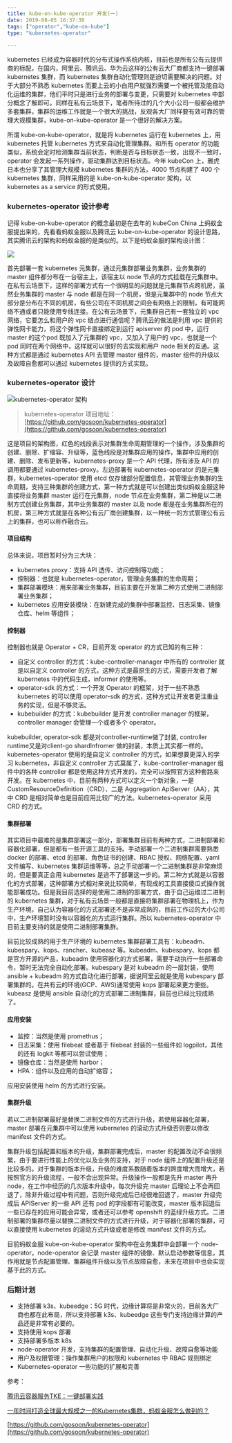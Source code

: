 ```yaml
---
title: kube-on-kube-operator 开发(一)
date: 2019-08-05 16:37:30
tags: ["operator","kube-on-kube"]
type: "kubernetes-operator"

---
```


kubernetes 已经成为容器时代的分布式操作系统内核，目前也是所有公有云提供商的标配，在国内，阿里云、腾讯云、华为云这样的公有云大厂商都支持一键部署 kubernetes 集群，而 kubernetes 集群自动化管理则是迫切需要解决的问题。对于大部分不熟悉 kubernetes 而要上云的小白用户就强烈需要一个被托管及能自动化运维的集群，他们平时只是进行业务的部署与变更，只需要对 kubernetes 中部分概念了解即可。同样在私有云场景下，笔者所待过的几个大小公司一般都会维护多套集群，集群的运维工作就是一个很大的挑战，反观各大厂同样要有效可靠的管理大规模集群，kube-on-kube-operator 是一个很好的解决方案。

所谓 kube-on-kube-operator，就是将 kubernetes 运行在 kubernetes 上，用 kubernetes 托管 kubernetes 方式来自动化管理集群。和所有 operator 的功能类似，系统会定时检测集群当前状态，判断是否与目标状态一致，出现不一致时，operator 会发起一系列操作，驱动集群达到目标状态。今年 kubeCon 上，雅虎日本也分享了其管理大规模 kubernetes 集群的方法，4000 节点构建了 400 个 kubernetes 集群，同样采用的是 kube-on-kube-operator 架构，以 kubernetes as a service 的形式使用。

### kubernetes-operator 设计参考

记得 kube-on-kube-operator 的概念最初是在去年的 kubeCon China 上蚂蚁金服提出来的，先看看蚂蚁金服以及腾讯云 kube-on-kube-operator 的设计思路，其实腾讯云的架构和蚂蚁金服的是类似的。以下是蚂蚁金服的架构设计图：

![](http://cdn.tianfeiyu.com/image-20190805163304515.png)



首先部署一套 kubernetes 元集群，通过元集群部署业务集群，业务集群的 master 组件都分布在一台宿主上，该宿主以 node 节点的方式挂载在元集群中。在私有云场景下，这样的部署方式有一个很明显的问题就是元集群节点跨机房，虽然业务集群的 master 与 node 都是在同一个机房，但是元集群中的 node 节点大部分是分布在不同的机房，有些公司在不同机房之间会有网络上的限制，有可能网络不通或者只能使用专线连接。在公有云场景下，元集群自己有一套独立的 vpc 网络，它要怎么和用户的 vpc 结点进行通信呢？腾讯云的做法是利用 vpc 提供的弹性网卡能力，将这个弹性网卡直接绑定到运行 apiserver 的 pod 中，运行 master  的这个pod 既加入了元集群的 vpc，又加入了用户的 vpc，也就是一个 pod 同时在两个网络中，这样就可以很好的去实现和用户 node 相关的互通。这种方式都是通过 kubernetes  API 去管理 master 组件的，master 组件的升级以及故障自愈都可以通过 kubernetes 提供的方式实现。



### kubernetes-operator 设计

![kubernetes-operator 架构](http://cdn.tianfeiyu.com/image-20190804152312149.png)



> kubernetes-operator 项目地址：[https://github.com/gosoon/kubernetes-operator](https://github.com/gosoon/kubernetes-operator)



这是项目的架构图，红色的线段表示对集群生命周期管理的一个操作，涉及集群的创建、删除、扩缩容、升级等，蓝色线段是对集群应用的操作，集群中应用的创建、删除、发布更新等，kubernetes-proxy 是一个 API 代理，所有涉及 API 的调用都要通过 kubernetes-proxy。左边部署有 kubernetes-operator 的是元集群，kubernetes-operator 使用 etcd 仅存储部分配置信息，其管理业务集群的生命周期，支持三种集群的创建方式，第一种方式就是可以创建出类似蚂蚁金服这种直接将业务集群 master 运行在元集群，node 节点在业务集群，第二种是以二进制方式创建业务集群，其中业务集群的 master 以及 node 都是在业务集群所在的机房，第三种方式就是在各种公有云厂商创建集群，以一种统一的方式管理公有云上的集群，也可以称作融合云。



#### 项目结构

总体来说，项目暂时分为三大块：

- kubernetes proxy：支持 API 透传、访问控制等功能；
- 控制器：也就是 kubernetes-operator，管理业务集群的生命周期；
- 集群部署模块：用来部署业务集群，目前主要在开发第二种方式使用二进制部署业务集群；
- kubernetes 应用安装模块：在新建完成的集群中部署监控、日志采集、镜像仓库、helm 等组件；



#### 控制器

控制器也就是 Operator + CR，目前开发 operator 的方式已知的有三种：

-  自定义 controller 的方式：kube-controller-manager 中所有的 controller 就是以自定义 controller 的方式，这种方式是最原生的方式，需要开发者了解 kubernetes 中的代码生成，informer 的使用等。
- operator-sdk 的方式：一个开发 Operator 的框架，对于一些不熟悉 kubernetes 的可以使用 operator-sdk 的方式，这种方式让开发者更注重业务的实现，但是不够灵活。
- kubebuilder 的方式：kubebuilder 是开发 controller manager 的框架，controller manager 会管理一个或者多个 operator。



kubebuilder, operator-sdk 都是对controller-runtime做了封装, controller runtime又是对client-go shardInfromer 做的封装，本质上其实都一样的。kubernetes-operator 使用的是自定义 controller  的方式，如果想要更深入的学习 kubernetes，非自定义 controller 方式莫属了，kube-controller-manager 组件中的各种 controller 都是使用这种方式开发的，完全可以按照官方这种套路来开发。在 kubernetes 中，目前有两种方式可以定义一个新对象，一是 CustomResourceDefinition（CRD）、二是 Aggregation ApiServer（AA），其中 CRD 是相对简单也是目前应用比较广的方法。kubernetes-operator 采用 CRD 的方式。



#### 集群部署

其实项目中最难的是集群部署这一部分，部署集群目前有两种方式，二进制部署和容器化部署，但是都有一些开源工具的支持。手动部署一个二进制集群需要熟悉 docker 的部署、etcd 的部署、角色证书的创建、RBAC 授权、网络配置、yaml 文件编写、kubernetes 集群运维等等，总之手动部署一个二进制集群是非常麻烦的，但是要真正会用 kubernetes 是逃不了部署这一步的。第二种方式就是以容器化的方式部署，这种部署方式相对来说比较简单，有现成的工具直接傻瓜式操作就能部署成功。但是我目前选择的是使用二进制的部署方式，由于自己运维过二进制的 kubernetes 集群，对于私有云场景一般都是直接将集群部署在物理机上，作为生产环境，自己认为容器化的方式部署还不是非常成熟的，目前工作过的大小公司中，生产环境暂时没有以容器化的方式运行集群。所以 kubernetes-operator 中目前主要支持的就是使用二进制部署集群。



目前比较成熟的用于生产环境的 kubernetes 集群部署工具有：kubeadm、kubespary、kops、rancher、kubeasz 等。kubeadm、kubespary、kops 都是官方开源的产品，kubeadm 使用容器化的方式部署，需要手动执行一些部署命令，暂时无法完全自动化部署。kubespary 是对 kubeadm 的一层封装，使用 ansible + kubeadm 的方式自动化进行部署，据说阿里云就是使用 kubespary 部署集群的。在共有云的环境(GCP、AWS)通常使用 kops  部署起来更方便些。kubeasz 是使用 ansible 自动化的方式部署二进制集群，目前也已经比较成熟了。



#### 应用安装

- 监控：当然是使用 promethus；
- 日志采集：使用 filebeat 或者基于 filebeat 封装的一些组件如 logpilot，其他的还有 logkit 等都可以尝试使用；
- 镜像仓库：当然是使用 harbor；
- HPA：组件以及应用的自动扩缩容；

应用安装使用 helm 的方式进行安装。



#### 集群升级

若以二进制部署最好是替换二进制文件的方式进行升级，若使用容器化部署，master 部署在元集群中可以使用 kubernetes 的滚动方式升级否则要以修改 manifest 文件的方式。

集群升级包括配置和版本的升级，集群部署完成后，master 的配置改动不会很频繁，由于要进行性能上的优化以及业务的支持，对于 node 组件上的配置升级还是比较多的。对于集群的版本升级，升级的难度系数随着版本的跨度增大而增大，若按照官方的升级流程，一般不会出现异常。升级操作一般都是先升 master 再升 node，在工作中经历的几次版本升级中，每次升级完 master 后理论上不会再回退了，除非升级过程中有问题，否则升级完成后已经很难回退了，master 升级完成后 APIServer 的一些 API 还有 pod 的字段都有可能改变，master 版本回退后一些已存在的应用可能会异常，或者还可以参考 openshift 的蓝绿升级方式。二进制部署的集群尽量以替换二进制文件的方式进行升级，对于容器化部署的集群，可以直接使用 kubernetes 的滚动方式升级或者是修改 manifest 文件的方式。

目前蚂蚁金服 kube-on-kube-operator 架构中在业务集群中会部署一个 node-operator，node-operator 会记录 master 组件的镜像、默认启动参数等信息，其作用就是节点配置管理、集群组件升级以及节点故障自愈，未来在项目中也会实现基于此的方式。



### 后期计划

- 支持部署 k3s、kubeedge：5G 时代，边缘计算将是非常火的，目前各大厂商也都在此布局，所以支持部署 k3s、kubeedge 这些专门支持边缘计算的产品还是非常有必要的。
- 支持使用 kops 部署
- 支持部署多版本 k8s
- node-operator 开发，支持集群的配置管理、自动化升级、故障自愈等功能
- 用户及权限管理：操作集群用户的权限和 kubernetes 中 RBAC 规则绑定
- Kubernetes-operator 一些功能的扩展和完善



参考：

[腾讯云容器服务TKE：一键部署实践](https://mp.weixin.qq.com/s/WScGf3DRDC8ryyrf_tY-Qw)

[一年时间打造全球最大规模之一的Kubernetes集群，蚂蚁金服怎么做到的？](https://mp.weixin.qq.com/s/bJrMNxKMn89TzmpEyIZrRg)

[https://github.com/gosoon/kubernetes-operator](https://github.com/gosoon/kubernetes-operator)
